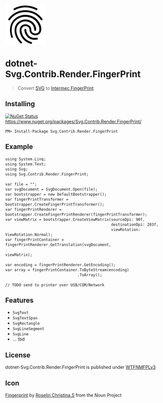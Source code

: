 ![Icon](assets/icon.png)

# dotnet-Svg.Contrib.Render.FingerPrint
> Convert [SVG](https://en.wikipedia.org/wiki/Scalable_Vector_Graphics) to [Intermec FingerPrint](http://www.adc-distribution.de/intermec_etikettendrucker/fingerprint_info.pdf)

## Installing

[![NuGet Status](http://img.shields.io/nuget/v/Svg.Contrib.Render.FingerPrint.svg?style=flat-square)](https://www.nuget.org/packages/Svg.Contrib.Render.FingerPrint/) https://www.nuget.org/packages/Svg.Contrib.Render.FingerPrint/

    PM> Install-Package Svg.Contrib.Render.FingerPrint

## Example

```
using System.Linq;
using System.Text;
using Svg;
using Svg.Contrib.Render.FingerPrint;

var file = "";
var svgDocument = SvgDocument.Open(file);
var bootstrapper = new DefaultBootstrapper();
var fingerPrintTransformer = bootstrapper.CreateFingerPrintTransformer();
var fingerPrintRenderer = bootstrapper.CreateFingerPrintRenderer(fingerPrintTransformer);
var viewMatrix = bootstrapper.CreateViewMatrix(sourceDpi: 90f,
                                               destinationDpi: 203f,
                                               viewRotation: ViewRotation.Normal);
var fingerPrintContainer = fingerPrintRenderer.GetTranslation(svgDocument,
                                                              viewMatrix);

var encoding = fingerPrintRenderer.GetEncoding();
var array = fingerPrintContainer.ToByteStream(encoding)
                                .ToArray();

// TODO send to printer over USB/COM/Network
```

## Features

- `SvgText`
- `SvgTextSpan`
- `SvgRectangle`
- `SvgLineSegment`
- `SvgLine`
- ... tbd

## License

dotnet-Svg.Contrib.Render.FingerPrint is published under [WTFNMFPLv3](https://github.com/dittodhole/WTFNMFPLv3)

## Icon

[Fingerprint](https://thenounproject.com/term/fingerprint/286941/) by [Roselin Christina.S](https://thenounproject.com/rosttarose) from the Noun Project
